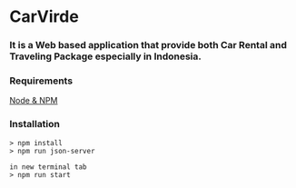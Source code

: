 # CarVirde
### It is a Web based application that provide both Car Rental and Traveling Package especially in Indonesia.

### Requirements
[Node & NPM](https://nodejs.org/en/)

### Installation

```
> npm install
> npm run json-server

in new terminal tab
> npm run start
```
